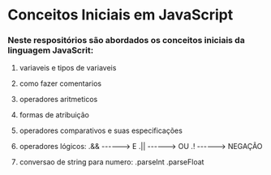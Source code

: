 # Conceitos Iniciais em JavaScript #

### Neste respositórios são abordados os conceitos iniciais da linguagem JavaScrit: ###

1. variaveis e tipos de variaveis
2. como fazer comentarios
3. operadores aritmeticos
4. formas de atribuição
5. operadores comparativos e suas especificações

6. operadores lógicos:
.&& ------> E
.|| ------> OU
.!  ------> NEGAÇÃO

7. conversao de string para numero:
.parseInt
.parseFloat
